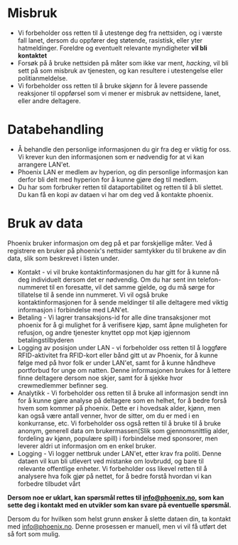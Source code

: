 # Misbruk

 * Vi forbeholder oss retten til å utestenge deg fra nettsiden, og i værste fall lanet, dersom du oppfører deg støtende, rasistisk, eller yter hatmeldinger. Foreldre og eventuelt relevante myndigheter **vil bli kontaktet**
 * Forsøk på å bruke nettsiden på måter som ikke var ment, _hacking_, vil bli sett på som misbruk av tjenesten, og kan resultere i utestengelse eller politianmeldelse.
 * Vi forbeholder oss retten til å bruke skjønn for å levere passende reaksjoner til oppførsel som vi mener er misbruk av nettsidene, lanet, eller andre deltagere.

# Databehandling

 * Å behandle den personlige informasjonen du gir fra deg er viktig for oss. Vi krever kun den informasjonen som er nødvendig for at vi kan arrangere LAN'et.
 * Phoenix LAN er medlem av hyperion, og din personlige informasjon kan derfor bli delt med hyperion for å kunne gjøre deg til medlem.
 * Du har som forbruker retten til dataportabilitet og retten til å bli slettet. Du kan få en kopi av dataen vi har om deg ved å kontakte phoenix.

# Bruk av data

Phoenix bruker informasjon om deg på et par forskjellige måter. Ved å registrere en bruker på phoenix's nettsider samtykker du til brukene av din data, slik som beskrevet i listen under.

 * Kontakt - vi vil bruke kontaktinformasjonen du har gitt for å kunne nå deg individuelt dersom det er nødvendig. Om du har sent inn telefon-nummeret til en foresatte, vil det samme gjelde, og du må sørge for tillatelse til å sende inn nummeret. Vi vil også bruke kontaktinformasjonen for å sende meldinger til alle deltagere med viktig informasjon i forbindelse med LAN'et.
 * Betaling - Vi lagrer transaksjons-id for alle dine transaksjoner mot phoenix for å gi mulighet for å verifisere kjøp, samt åpne muligheten for refusjon, og andre tjenester knyttet opp mot kjøp igjennom betalingstilbyderen
 * Logging av posisjon under LAN - vi forbeholder oss retten til å loggføre RFID-aktivitet fra RFID-kort eller bånd gitt ut av Phoenix, for å kunne følge med på hvor folk er under LAN'et, samt for å kunne håndheve portforbud for unge om natten. Denne informasjonen brukes for å lettere finne deltagere dersom noe skjer, samt for å sjekke hvor crewmedlemmer befinner seg.
 * Analytikk - Vi forbeholder oss retten til å bruke all informasjon sendt inn for å kunne gjøre analyse på deltagere som en helhet, for å bedre forså hvem som kommer på phoenix. Dette er i hovedsak alder, kjønn, men kan også være antall venner, hvor de sitter, om du er med i en konkurranse, etc. Vi forbeholder oss også retten til å bruke til å bruke anonym, generell data om brukermassen(Slik som gjennomsnittlig alder, fordeling av kjønn, populære spill) i forbindelse med sponsorer, men leverer aldri ut informasjon om en enkel bruker.
 * Logging - Vi logger nettbruk under LAN'et, etter krav fra politi. Denne dataen vil kun bli utlevert ved mistanke om lovbrudd, og bare til relevante offentlige enheter. Vi forbeholder oss likevel retten til å analysere hva folk gjør på nettet, for å bedre forstå hvordan vi kan forbedre tilbudet vårt

**Dersom noe er uklart, kan spørsmål rettes til [info@phoenix.no](mailto:info@phoenix.no), som kan sette deg i kontakt med en utvikler som kan svare på eventuelle spørsmål.**

Dersom du for hvilken som helst grunn ønsker å slette dataen din, ta kontakt med [info@phoenix.no](mailto:info@phoenix.no). Denne prosessen er manuell, men vi vil få utført det så fort som mulig.